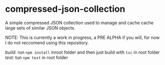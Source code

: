 # compressed-json-collection
A simple compressed JSON collection used to manage and cache cache large sets of similar JSON objects. 

NOTE: This is currently a work in progress, a PRE ALPHA if you will, for now I do not reccomend using this repository. 

*build:* run `npm install` inroot folder and then just build with `tsc` in root folder
*test:* tun `npm test` in root folder
